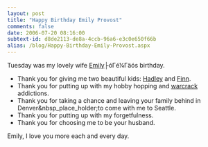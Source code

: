 ```yaml
---
layout: post
title: "Happy Birthday Emily Provost"
comments: false
date: 2006-07-20 08:16:00
subtext-id: d8de2113-de8a-4ccb-96a6-e3c0e650f66b
alias: /blog/Happy-Birthday-Emily-Provost.aspx
---
```



Tuesday was my lovely wife [Emily](http://blogs.provost.org/emily)├óΓé¼Γäós birthday.

  * Thank you for giving me two beautiful kids: [Hadley](http://blogs.provost.org/emily/archive/2006/03/07/11986.aspx) and [Finn](http://blogs.provost.org/emily/archive/2005/07/08/5633.aspx). 
  * Thank you for putting up with my hobby hopping and [warcrack](http://blogs.provost.org/peter/archive/2006/04/07/13252.aspx) addictions. 
  * Thank you for taking a chance and leaving your family behind in Denver&nbsp_place_holder;to come with me to Seattle. 
  * Thank you for putting up with my forgetfulness. 
  * Thank you for choosing me to be your husband.

Emily, I love you more each and every day.
